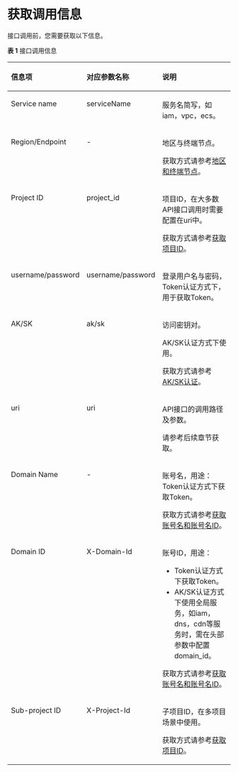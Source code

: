 # 获取调用信息<a name="apig-zh-api-180713004"></a>

接口调用前，您需要获取以下信息。

**表 1**  接口调用信息

<a name="table83414125253"></a>
<table><thead align="left"><tr id="row938131213255"><th class="cellrowborder" valign="top" width="19.06%" id="mcps1.2.4.1.1"><p id="p113819126250"><a name="p113819126250"></a><a name="p113819126250"></a>信息项</p>
</th>
<th class="cellrowborder" valign="top" width="18.94%" id="mcps1.2.4.1.2"><p id="p94051214259"><a name="p94051214259"></a><a name="p94051214259"></a>对应参数名称</p>
</th>
<th class="cellrowborder" valign="top" width="62%" id="mcps1.2.4.1.3"><p id="p84110125253"><a name="p84110125253"></a><a name="p84110125253"></a>说明</p>
</th>
</tr>
</thead>
<tbody><tr id="row34213122253"><td class="cellrowborder" valign="top" width="19.06%" headers="mcps1.2.4.1.1 "><p id="p3421312142515"><a name="p3421312142515"></a><a name="p3421312142515"></a>Service name</p>
</td>
<td class="cellrowborder" valign="top" width="18.94%" headers="mcps1.2.4.1.2 "><p id="p4431212182510"><a name="p4431212182510"></a><a name="p4431212182510"></a>serviceName</p>
</td>
<td class="cellrowborder" valign="top" width="62%" headers="mcps1.2.4.1.3 "><p id="p5441012172512"><a name="p5441012172512"></a><a name="p5441012172512"></a>服务名简写，如iam，vpc，ecs。</p>
</td>
</tr>
<tr id="row1344131213257"><td class="cellrowborder" valign="top" width="19.06%" headers="mcps1.2.4.1.1 "><p id="p184611202519"><a name="p184611202519"></a><a name="p184611202519"></a>Region/Endpoint</p>
</td>
<td class="cellrowborder" valign="top" width="18.94%" headers="mcps1.2.4.1.2 "><p id="p44616126254"><a name="p44616126254"></a><a name="p44616126254"></a>-</p>
</td>
<td class="cellrowborder" valign="top" width="62%" headers="mcps1.2.4.1.3 "><p id="p204721212251"><a name="p204721212251"></a><a name="p204721212251"></a>地区与终端节点。</p>
<p id="p948131202510"><a name="p948131202510"></a><a name="p948131202510"></a>获取方式请参考<a href="http://developer.huaweicloud.com/dev/endpoint" target="_blank" rel="noopener noreferrer">地区和终端节点</a>。</p>
</td>
</tr>
<tr id="row3551712192514"><td class="cellrowborder" valign="top" width="19.06%" headers="mcps1.2.4.1.1 "><p id="p15711220258"><a name="p15711220258"></a><a name="p15711220258"></a>Project ID</p>
</td>
<td class="cellrowborder" valign="top" width="18.94%" headers="mcps1.2.4.1.2 "><p id="p25731212253"><a name="p25731212253"></a><a name="p25731212253"></a>project_id</p>
</td>
<td class="cellrowborder" valign="top" width="62%" headers="mcps1.2.4.1.3 "><p id="p95901220251"><a name="p95901220251"></a><a name="p95901220251"></a>项目ID，在大多数API接口调用时需要配置在uri中。</p>
<p id="p85901282510"><a name="p85901282510"></a><a name="p85901282510"></a>获取方式请参考<a href="获取项目ID.md">获取项目ID</a>。</p>
</td>
</tr>
<tr id="row135981252511"><td class="cellrowborder" valign="top" width="19.06%" headers="mcps1.2.4.1.1 "><p id="p362112162511"><a name="p362112162511"></a><a name="p362112162511"></a>username/password</p>
</td>
<td class="cellrowborder" valign="top" width="18.94%" headers="mcps1.2.4.1.2 "><p id="p0621612132514"><a name="p0621612132514"></a><a name="p0621612132514"></a>username/password</p>
</td>
<td class="cellrowborder" valign="top" width="62%" headers="mcps1.2.4.1.3 "><p id="p963512152515"><a name="p963512152515"></a><a name="p963512152515"></a>登录用户名与密码，Token认证方式下，用于获取Token。</p>
</td>
</tr>
<tr id="row86351282516"><td class="cellrowborder" valign="top" width="19.06%" headers="mcps1.2.4.1.1 "><p id="p106620126257"><a name="p106620126257"></a><a name="p106620126257"></a>AK/SK</p>
</td>
<td class="cellrowborder" valign="top" width="18.94%" headers="mcps1.2.4.1.2 "><p id="p1366512102513"><a name="p1366512102513"></a><a name="p1366512102513"></a>ak/sk</p>
</td>
<td class="cellrowborder" valign="top" width="62%" headers="mcps1.2.4.1.3 "><p id="p126611123259"><a name="p126611123259"></a><a name="p126611123259"></a>访问密钥对。</p>
<p id="p156791222512"><a name="p156791222512"></a><a name="p156791222512"></a>AK/SK认证方式下使用。</p>
<p id="p8701212152516"><a name="p8701212152516"></a><a name="p8701212152516"></a>获取方式请参考<a href="AK-SK认证.md">AK/SK认证</a>。</p>
</td>
</tr>
<tr id="row117012124254"><td class="cellrowborder" valign="top" width="19.06%" headers="mcps1.2.4.1.1 "><p id="p1171812112519"><a name="p1171812112519"></a><a name="p1171812112519"></a>uri</p>
</td>
<td class="cellrowborder" valign="top" width="18.94%" headers="mcps1.2.4.1.2 "><p id="p137171214255"><a name="p137171214255"></a><a name="p137171214255"></a>uri</p>
</td>
<td class="cellrowborder" valign="top" width="62%" headers="mcps1.2.4.1.3 "><p id="p1472412172513"><a name="p1472412172513"></a><a name="p1472412172513"></a>API接口的调用路径及参数。</p>
<p id="p147251217257"><a name="p147251217257"></a><a name="p147251217257"></a>请参考后续章节获取。</p>
</td>
</tr>
<tr id="row167471215253"><td class="cellrowborder" valign="top" width="19.06%" headers="mcps1.2.4.1.1 "><p id="p77415121258"><a name="p77415121258"></a><a name="p77415121258"></a>Domain Name</p>
</td>
<td class="cellrowborder" valign="top" width="18.94%" headers="mcps1.2.4.1.2 "><p id="p87411128250"><a name="p87411128250"></a><a name="p87411128250"></a>-</p>
</td>
<td class="cellrowborder" valign="top" width="62%" headers="mcps1.2.4.1.3 "><p id="p8751912122511"><a name="p8751912122511"></a><a name="p8751912122511"></a>账号名，用途：Token认证方式下获取Token。</p>
<p id="p075161212517"><a name="p075161212517"></a><a name="p075161212517"></a>获取方式请参考<a href="获取账号名和账号名ID.md">获取账号名和账号名ID</a>。</p>
</td>
</tr>
<tr id="row147751282510"><td class="cellrowborder" valign="top" width="19.06%" headers="mcps1.2.4.1.1 "><p id="p87811212251"><a name="p87811212251"></a><a name="p87811212251"></a>Domain ID</p>
</td>
<td class="cellrowborder" valign="top" width="18.94%" headers="mcps1.2.4.1.2 "><p id="p47891217257"><a name="p47891217257"></a><a name="p47891217257"></a>X-Domain-Id</p>
</td>
<td class="cellrowborder" valign="top" width="62%" headers="mcps1.2.4.1.3 "><p id="p078161216251"><a name="p078161216251"></a><a name="p078161216251"></a>账号ID，用途：</p>
<a name="ul147814124258"></a><a name="ul147814124258"></a><ul id="ul147814124258"><li>Token认证方式下获取Token。</li><li>AK/SK认证方式下使用全局服务，如iam，dns，cdn等服务时，需在头部参数中配置domain_id。</li></ul>
<p id="p118117126258"><a name="p118117126258"></a><a name="p118117126258"></a>获取方式请参考<a href="获取账号名和账号名ID.md">获取账号名和账号名ID</a>。</p>
</td>
</tr>
<tr id="row17821412102510"><td class="cellrowborder" valign="top" width="19.06%" headers="mcps1.2.4.1.1 "><p id="p1184111218252"><a name="p1184111218252"></a><a name="p1184111218252"></a>Sub-project ID</p>
</td>
<td class="cellrowborder" valign="top" width="18.94%" headers="mcps1.2.4.1.2 "><p id="p9861712162518"><a name="p9861712162518"></a><a name="p9861712162518"></a>X-Project-Id</p>
</td>
<td class="cellrowborder" valign="top" width="62%" headers="mcps1.2.4.1.3 "><p id="p1787121213255"><a name="p1787121213255"></a><a name="p1787121213255"></a>子项目ID，在多项目场景中使用。</p>
<p id="p58715123254"><a name="p58715123254"></a><a name="p58715123254"></a>获取方式请参考<a href="获取项目ID.md">获取项目ID</a>。</p>
</td>
</tr>
</tbody>
</table>

